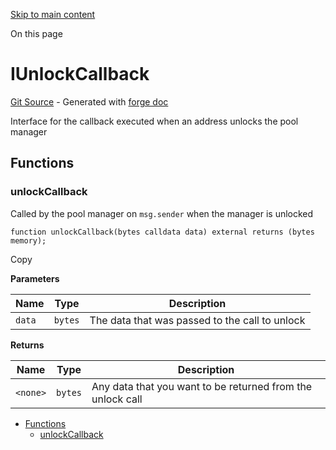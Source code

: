 [Skip to main content](https://docs.uniswap.org/contracts/v4/reference/core/interfaces/IUnlockCallback#)

On this page

# IUnlockCallback

[Git Source](https://github.com/uniswap/v4-core/blob/b619b6718e31aa5b4fa0286520c455ceb950276d/src/interfaces/callback/IUnlockCallback.sol) \- Generated with [forge doc](https://book.getfoundry.sh/reference/forge/forge-doc)

Interface for the callback executed when an address unlocks the pool manager

## Functions [​](https://docs.uniswap.org/contracts/v4/reference/core/interfaces/IUnlockCallback\#functions "Direct link to heading")

### unlockCallback [​](https://docs.uniswap.org/contracts/v4/reference/core/interfaces/IUnlockCallback\#unlockcallback "Direct link to heading")

Called by the pool manager on `msg.sender` when the manager is unlocked

```codeBlockLines_mRuA
function unlockCallback(bytes calldata data) external returns (bytes memory);

```

Copy

**Parameters**

| Name | Type | Description |
| --- | --- | --- |
| `data` | `bytes` | The data that was passed to the call to unlock |

**Returns**

| Name | Type | Description |
| --- | --- | --- |
| `<none>` | `bytes` | Any data that you want to be returned from the unlock call |

- [Functions](https://docs.uniswap.org/contracts/v4/reference/core/interfaces/IUnlockCallback#functions)
  - [unlockCallback](https://docs.uniswap.org/contracts/v4/reference/core/interfaces/IUnlockCallback#unlockcallback)